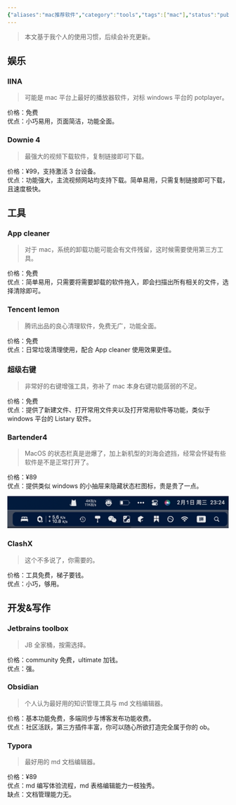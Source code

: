 ```yaml
---
{"aliases":"mac推荐软件","category":"tools","tags":["mac"],"status":"published","link":"NA","date created":"2023-01-07 Sat 22:47:07","date modified":"2024-02-21 Wed 19:59:54","dg-publish":true,"permalink":"/Blog/Share/mac推荐软件/","dgPassFrontmatter":true,"created":"2023-01-07T22:47:07.000+08:00","updated":"2024-02-21T19:59:56.864+08:00"}
---
```



> 本文基于我个人的使用习惯，后续会补充更新。

## 娱乐

### IINA

> 可能是 mac 平台上最好的播放器软件，对标 windows 平台的 potplayer。

价格：免费  
优点：小巧易用，页面简洁，功能全面。

### Downie 4

> 最强大的视频下载软件，复制链接即可下载。

价格：¥99，支持激活 3 台设备。  
优点：功能强大，主流视频网站均支持下载。简单易用，只需复制链接即可下载，且速度极快。

## 工具

### App cleaner

> 对于 mac，系统的卸载功能可能会有文件残留，这时候需要使用第三方工具。

价格：免费  
优点：简单易用，只需要将需要卸载的软件拖入，即会扫描出所有相关的文件，选择清除即可。

### Tencent lemon

> 腾讯出品的良心清理软件，免费无广，功能全面。

价格：免费  
优点：日常垃圾清理使用，配合 App cleaner 使用效果更佳。

### 超级右键

> 非常好的右键增强工具，弥补了 mac 本身右键功能孱弱的不足。

价格：免费  
优点：提供了新建文件、打开常用文件夹以及打开常用软件等功能，类似于 windows 平台的 Listary 软件。

### Bartender4

> MacOS 的状态栏真是逊爆了，加上新机型的刘海会遮挡，经常会怀疑有些软件是不是正常打开了。

价格：¥89  
优点：提供类似 windows 的小抽屉来隐藏状态栏图标，贵是贵了一点。  

![image.png](https://github.com/Yunz93/PicRepo/raw/main/image/20230201232516.png)

### ClashX

> 这个不多说了，你需要的。

价格：工具免费，梯子要钱。  
优点：小巧，够用。

## 开发&写作

### Jetbrains toolbox

>JB 全家桶，按需选择。

价格：community 免费，ultimate 加钱。  
优点：强。

### Obsidian

> 个人认为最好用的知识管理工具与 md 文档编辑器。

价格：基本功能免费，多端同步与博客发布功能收费。  
优点：社区活跃，第三方插件丰富，你可以随心所欲打造完全属于你的 ob。

### Typora

> 最好用的 md 文档编辑器。

价格：¥89  
优点：md 编写体验流程，md 表格编辑能力一枝独秀。  
缺点：文档管理能力无。
